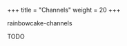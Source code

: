 +++
title = "Channels"
weight = 20
+++

<div class="small-subtitle">rainbowcake-channels</div>

TODO
